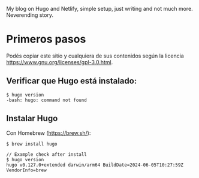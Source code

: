 My blog on Hugo and Netlify, simple setup, just writing and not much more.
Neverending story.

# Primeros pasos
Podés copiar este sitio y cualquiera de sus contenidos según la licencia https://www.gnu.org/licenses/gpl-3.0.html.

## Verificar que Hugo está instalado:

```
$ hugo version
-bash: hugo: command not found
```

## Instalar Hugo

Con Homebrew (https://brew.sh/):

```
$ brew install hugo

// Example check after install
$ hugo version
hugo v0.127.0+extended darwin/arm64 BuildDate=2024-06-05T10:27:59Z VendorInfo=brew
```
